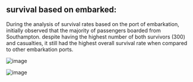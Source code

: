 ## survival based on embarked:
During the analysis of survival rates based on the port of embarkation,
initially observed that the majority of passengers boarded from Southampton. 
despite having the highest number of both survivors (300) and casualties, 
it still had the highest overall survival rate when compared to other embarkation ports.




![image](https://github.com/sarojinisarkar/Analysis-for-Titanic-Dataset/assets/151612374/b574a744-8944-4cda-a009-0cbf7f325b9b)



![image](https://github.com/sarojinisarkar/Analysis-for-Titanic-Dataset/assets/151612374/549eb37c-6794-47df-828f-2f737f6e9a08)
